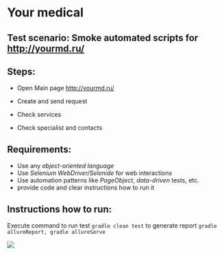 # Your medical

## Test scenario: Smoke automated scripts for http://yourmd.ru/

## Steps:

- Open Main page http://yourmd.ru/

- Create and send request 

- Check services  

- Check specialist and contacts   

## Requirements:
- Use any *object-oriented language*
- Use *Selenium WebDriver/Selenide* for web interactions
- Use automation patterns like *PageObject*, *data-driven* tests, etc.
- provide code and clear instructions how to run it

## Instructions how to run:
Execute command 
to run test ```gradle clean test```
to generate report ```gradle allureReport, gradle allureServe```

![](https://a.radikal.ru/a30/1902/ca/3e7479798fca.png)

